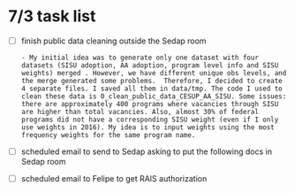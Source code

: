 # 7/3 task list

- [ ] finish public data cleaning outside the Sedap room
      
      - My initial idea was to generate only one dataset with four datasets (SISU adoption, AA adoption, program level info and SISU weights) merged . However, we have different unique obs levels, and the merge generated some problems.  Therefore, I decided to create 4 separate files. I saved all them in data/tmp. The code I used to clean these data is 0_clean_public_data_CESUP_AA_SISU. Some issues: there are approximately 400 programs where vacancies through SISU are higher than total vacancies. Also, almost 30% of federal programs did not have a corresponding SISU weight (even if I only use weights in 2016). My idea is to input weights using the most frequency weights for the same program name.
      
- [ ] scheduled email to send to Sedap asking to put the following docs in Sedap room 
- [ ] scheduled email to Felipe to get RAIS authorization
